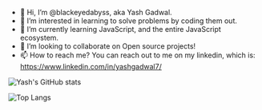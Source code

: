 - 👋 Hi, I’m @blackeyedabyss, aka Yash Gadwal.
- 👀 I’m interested in learning to solve problems by coding them out.
- 🌱 I’m currently learning JavaScript, and the entire JavaScript ecosystem.
- 💞️ I’m looking to collaborate on Open source projects!
- 📫 How to reach me? You can reach out to me on my linkedin, which is: https://www.linkedin.com/in/yashgadwal7/

![Yash's GitHub stats](https://github-readme-stats.vercel.app/api?username=blackeyedabyss&show_icons=true&theme=gruvbox)

![Top Langs](https://github-readme-stats.vercel.app/api/top-langs/?username=blackeyedabyss&layout=compact&theme=gruvbox)





<!---
blackeyedabyss/blackeyedabyss is a ✨ special ✨ repository because its `README.md` (this file) appears on your GitHub profile.
You can click the Preview link to take a look at your changes.
--->
